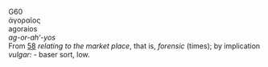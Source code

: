 <body>
  <p>G60<br>  ἀγοραῖος  <br> agoraios  <br><i>ag-or-ah‘-yos </i><br>From <a href="g0058.htm">58</a>  <i>relating</i> <i>to</i> <i>the</i> <i>market</i> <i>place</i>, that is, <i>forensic</i> (times); by implication <i>vulgar:</i> - baser sort, low.<br></p>
 </body>